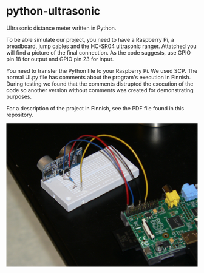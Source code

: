 # python-ultrasonic

Ultrasonic distance meter written in Python.


To be able simulate our project, you need to have a Raspberry Pi, a breadboard, jump cables and the HC-SR04 ultrasonic ranger.
 Attatched you will find a picture of the final connection. As the code suggests, use GPIO pin 18 for output and GPIO pin 23 for input.

You need to transfer the Python file to your Raspberry Pi. We used SCP. The normal UI.py file has comments about the program's execution in Finnish. During testing we found that the comments distrupted the execution of the code so another version without comments was created for demonstrating purposes.

For a description of the project in Finnish, see the PDF file found in this repository.

![alt tag](img/P1030215.JPG)